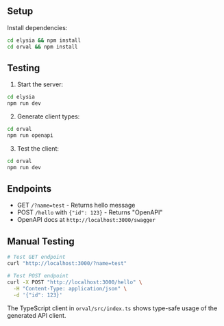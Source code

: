 ## Setup

Install dependencies:
```bash
cd elysia && npm install
cd orval && npm install
```

## Testing

1. Start the server:
```bash
cd elysia
npm run dev
```

2. Generate client types:
```bash
cd orval
npm run openapi
```

3. Test the client:
```bash
cd orval
npm run dev
```

## Endpoints

- GET `/?name=test` - Returns hello message
- POST `/hello` with `{"id": 123}` - Returns "OpenAPI"
- OpenAPI docs at `http://localhost:3000/swagger`

## Manual Testing
```bash
# Test GET endpoint
curl "http://localhost:3000/?name=test"

# Test POST endpoint  
curl -X POST "http://localhost:3000/hello" \
  -H "Content-Type: application/json" \
  -d '{"id": 123}'
```

The TypeScript client in `orval/src/index.ts` shows type-safe usage of the generated API client.